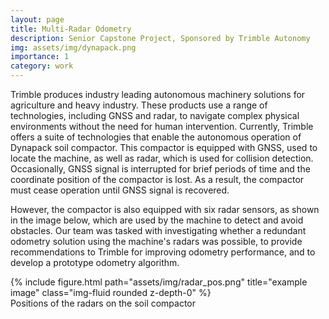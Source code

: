 ```yaml
---
layout: page
title: Multi-Radar Odometry
description: Senior Capstone Project, Sponsored by Trimble Autonomy
img: assets/img/dynapack.png
importance: 1
category: work
---
```


Trimble produces industry leading autonomous machinery solutions for agriculture and heavy industry. These products use a range of technologies, including GNSS and radar, to navigate complex physical environments without the need for human intervention. Currently, Trimble offers a suite of technologies that enable the autonomous operation of Dynapack soil compactor. This compactor is equipped with GNSS, used to locate the machine, as well as radar, which is used for collision detection. Occasionally, GNSS signal is interrupted for brief periods of time and the coordinate position of the compactor is lost. As a result, the compactor must cease operation until GNSS signal is recovered.

However, the compactor is also equipped with six radar sensors, as shown in the image below, which are used by the machine to detect and avoid obstacles. Our team was tasked with investigating whether a redundant odometry solution using the machine's radars was possible, to provide recommendations to Trimble for improving odometry performance, and to develop a prototype odometry algorithm. 


<div class="row">
    <div class="col-sm mt-3 mt-md-0">
        {% include figure.html path="assets/img/radar_pos.png" title="example image" class="img-fluid rounded z-depth-0" %}
    </div>
</div>
<div class="caption">
    Positions of the radars on the soil compactor
</div>



